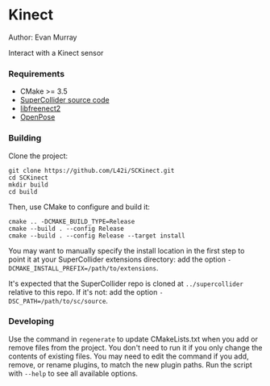 # Kinect

Author: Evan Murray

Interact with a Kinect sensor

### Requirements

- CMake >= 3.5
- [SuperCollider source code](https://github.com/supercollider/supercollider)
- [libfreenect2](https://github.com/OpenKinect/libfreenect2)
- [OpenPose](https://github.com/CMU-Perceptual-Computing-Lab/openpose)

### Building

Clone the project:

    git clone https://github.com/L42i/SCKinect.git
    cd SCKinect
    mkdir build
    cd build

Then, use CMake to configure and build it:

    cmake .. -DCMAKE_BUILD_TYPE=Release
    cmake --build . --config Release
    cmake --build . --config Release --target install

You may want to manually specify the install location in the first step to point it at your
SuperCollider extensions directory: add the option `-DCMAKE_INSTALL_PREFIX=/path/to/extensions`.

It's expected that the SuperCollider repo is cloned at `../supercollider` relative to this repo. If
it's not: add the option `-DSC_PATH=/path/to/sc/source`.

### Developing

Use the command in `regenerate` to update CMakeLists.txt when you add or remove files from the
project. You don't need to run it if you only change the contents of existing files. You may need to
edit the command if you add, remove, or rename plugins, to match the new plugin paths. Run the
script with `--help` to see all available options.

